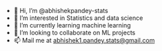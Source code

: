 - 👋 Hi, I’m @abhishekpandey-stats
- 👀 I’m interested in Statistics and data science
- 🌱 I’m currently learning machine learning
- 💞️ I’m looking to collaborate on ML projects
- 📫 Mail me at abhishek1.pandey.stats@gmail.com

<!---
abhishekpandey-stats/abhishekpandey-stats is a ✨ special ✨ repository because its `README.md` (this file) appears on your GitHub profile.
You can click the Preview link to take a look at your changes.
--->
